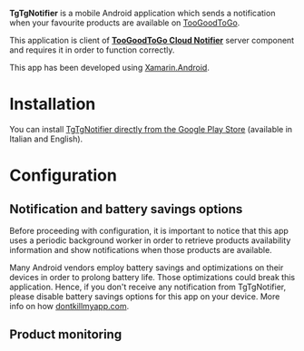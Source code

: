 **TgTgNotifier** is a mobile Android application which sends a notification when your favourite products are available on [TooGoodToGo](https://toogoodtogo.com/en-us). 

This application is client of [**TooGoodToGo Cloud Notifier**](https://github.com/JordanGottardo/too-good-to-go-cloud-notifier) server component and requires it in order to function correctly.

This app has been developed using [Xamarin.Android](https://docs.microsoft.com/en-us/xamarin/android/).

# Installation
You can install [TgTgNotifier directly from the Google Play Store](https://play.google.com/store/apps/details?id=com.jordangottardo.tgtgnotifier) (available in Italian and English).


# Configuration
## Notification and battery savings options
Before proceeding with configuration, it is important to notice that this app uses a periodic background worker in order to retrieve products availability information and show notifications when those products are available.

Many Android vendors employ battery savings and optimizations on their devices in order to prolong battery life. Those optimizations could break this application. Hence, if you don't receive any notification from TgTgNotifier, please disable battery savings options for this app on your device. More info on how [dontkillmyapp.com](https://dontkillmyapp.com/).
## Product monitoring
